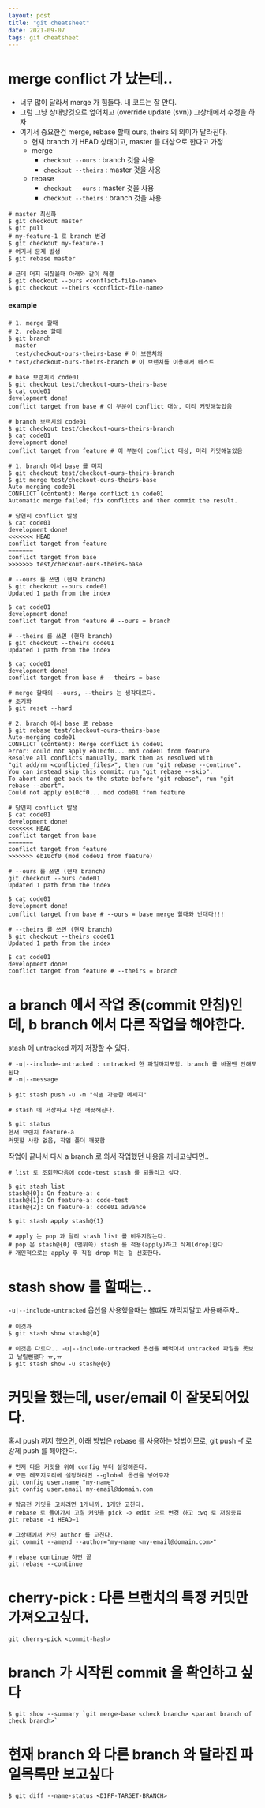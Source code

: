 ```yaml
---
layout: post
title: "git cheatsheet"
date: 2021-09-07
tags: git cheatsheet
---
```


# merge conflict 가 났는데..

* 너무 많이 달라서 merge 가 힘들다. 내 코드는 잘 안다. 
* 그럼 그냥 상대방것으로 엎어치고 (override update (svn)) 그상태에서 수정을 하자
* 여기서 중요한건 merge, rebase 할때 ours, theirs 의 의미가 달라진다.
    * 현재 branch 가 HEAD 상태이고, master 를 대상으로 한다고 가정
    * merge
        * `checkout --ours` : branch 것을 사용
        * `checkout --theirs` : master 것을 사용
    * rebase
        * `checkout --ours` : master 것을 사용
        * `checkout --theirs` : branch 것을 사용

``` shell
# master 최신화
$ git checkout master
$ git pull
# my-feature-1 로 branch 변경
$ git checkout my-feature-1
# 여기서 문제 발생
$ git rebase master

# 근데 머지 귀찮을때 아래와 같이 해결
$ git checkout --ours <conflict-file-name>
$ git checkout --theirs <conflict-file-name>

```

#### example

``` shell
# 1. merge 할때
# 2. rebase 할때
$ git branch
  master
  test/checkout-ours-theirs-base # 이 브랜치와
* test/checkout-ours-theirs-branch # 이 브랜치를 이용해서 테스트

# base 브랜치의 code01
$ git checkout test/checkout-ours-theirs-base
$ cat code01
development done!
conflict target from base # 이 부분이 conflict 대상, 미리 커밋해놓았음

# branch 브랜치의 code01
$ git checkout test/checkout-ours-theirs-branch
$ cat code01
development done!
conflict target from feature # 이 부분이 conflict 대상, 미리 커밋해놓았음

# 1. branch 에서 base 를 머지
$ git checkout test/checkout-ours-theirs-branch
$ git merge test/checkout-ours-theirs-base
Auto-merging code01
CONFLICT (content): Merge conflict in code01
Automatic merge failed; fix conflicts and then commit the result.

# 당연히 conflict 발생
$ cat code01
development done!
<<<<<<< HEAD
conflict target from feature
=======
conflict target from base
>>>>>>> test/checkout-ours-theirs-base

# --ours 를 쓰면 (현재 branch)
$ git checkout --ours code01
Updated 1 path from the index

$ cat code01
development done!
conflict target from feature # --ours = branch

# --theirs 를 쓰면 (현재 branch)
$ git checkout --theirs code01
Updated 1 path from the index

$ cat code01                  
development done!
conflict target from base # --theirs = base

# merge 할때의 --ours, --theirs 는 생각대로다.
# 초기화
$ git reset --hard

# 2. branch 에서 base 로 rebase
$ git rebase test/checkout-ours-theirs-base
Auto-merging code01
CONFLICT (content): Merge conflict in code01
error: could not apply eb10cf0... mod code01 from feature
Resolve all conflicts manually, mark them as resolved with
"git add/rm <conflicted_files>", then run "git rebase --continue".
You can instead skip this commit: run "git rebase --skip".
To abort and get back to the state before "git rebase", run "git rebase --abort".
Could not apply eb10cf0... mod code01 from feature

# 당연히 conflict 발생
$ cat code01 
development done!
<<<<<<< HEAD
conflict target from base
=======
conflict target from feature
>>>>>>> eb10cf0 (mod code01 from feature)

# --ours 를 쓰면 (현재 branch)
git checkout --ours code01
Updated 1 path from the index

$ cat code01
development done!
conflict target from base # --ours = base merge 할때와 반대다!!!

# --theirs 를 쓰면 (현재 branch)
$ git checkout --theirs code01
Updated 1 path from the index

$ cat code01
development done!
conflict target from feature # --theirs = branch
```



# a branch 에서 작업 중(commit 안침)인데, b branch 에서 다른 작업을 해야한다.

stash 에 untracked  까지 저장할 수 있다.
``` shell
# -u|--include-untracked : untracked 한 파일까지포함. branch 를 바꿀땐 안해도된다.
# -m|--message

$ git stash push -u -m "식별 가능한 메세지"

# stash 에 저장하고 나면 깨끗해진다.

$ git status
현재 브랜치 feature-a
커밋할 사항 없음, 작업 폴더 깨끗함
```

작업이 끝나서 다시 a branch 로 와서 작업했던 내용을 꺼내고싶다면..
``` shell
# list 로 조회한다음에 code-test stash 를 되돌리고 싶다.

$ git stash list
stash@{0}: On feature-a: c
stash@{1}: On feature-a: code-test
stash@{2}: On feature-a: code01 advance

$ git stash apply stash@{1}

# apply 는 pop 과 달리 stash list 를 비우지않는다.
# pop 은 stash@{0} (맨위쪽) stash 를 적용(apply)하고 삭제(drop)한다
# 개인적으로는 apply 후 직접 drop 하는 걸 선호한다.
```

# stash show 를 할때는..

`-u|--include-untracked` 옵션을 사용했을때는 볼떄도 까먹지말고 사용해주자..

``` shell
# 이것과
$ git stash show stash@{0}

# 이것은 다르다.. -u|--include-untracked 옵션을 빼먹어서 untracked 파일을 못보고 날릴뻔했다 ㅠ,ㅠ
$ git stash show -u stash@{0}
```

# 커밋을 했는데, user/email 이 잘못되어있다.

혹시 push 까지 했으면, 아래 방법은 rebase 를 사용하는 방법이므로, git push -f 로 강제 push 를 해야한다.

``` shell
# 먼저 다음 커밋을 위해 config 부터 설정해준다. 
# 모든 레포지토리에 설정하려면 --global 옵션을 넣어주자
git config user.name "my-name"
git config user.email my-email@domain.com

# 방금전 커밋을 고치려면 1개니까, 1개만 고친다.
# rebase 로 들어가서 고칠 커밋을 pick -> edit 으로 변경 하고 :wq 로 저장종료
git rebase -i HEAD~1

# 그상태에서 커밋 author 를 고친다.
git commit --amend --author="my-name <my-email@domain.com>"

# rebase continue 하면 끝
git rebase --continue
```

# cherry-pick : 다른 브랜치의 특정 커밋만 가져오고싶다.

``` shell
git cherry-pick <commit-hash>
```













# branch 가 시작된 commit 을 확인하고 싶다
``` shell
$ git show --summary `git merge-base <check branch> <parant branch of check branch>`
```

# 현재 branch 와 다른 branch 와 달라진 파일목록만 보고싶다
``` shell
$ git diff --name-status <DIFF-TARGET-BRANCH>
```


